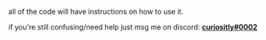 all of the code will have instructions on how to use it.

if you're still confusing/need help just msg me on discord: [**curiositly#0002**](dsc.bio/cr)


